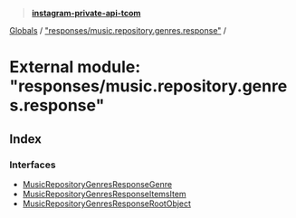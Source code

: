 > **[instagram-private-api-tcom](../README.md)**

[Globals](../README.md) / ["responses/music.repository.genres.response"](_responses_music_repository_genres_response_.md) /

# External module: "responses/music.repository.genres.response"

## Index

### Interfaces

* [MusicRepositoryGenresResponseGenre](../interfaces/_responses_music_repository_genres_response_.musicrepositorygenresresponsegenre.md)
* [MusicRepositoryGenresResponseItemsItem](../interfaces/_responses_music_repository_genres_response_.musicrepositorygenresresponseitemsitem.md)
* [MusicRepositoryGenresResponseRootObject](../interfaces/_responses_music_repository_genres_response_.musicrepositorygenresresponserootobject.md)